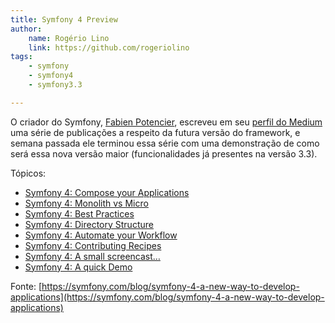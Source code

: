 ```yaml
---
title: Symfony 4 Preview
author:
    name: Rogério Lino
    link: https://github.com/rogeriolino
tags:
    - symfony
    - symfony4
    - symfony3.3

---
```


O criador do Symfony, [Fabien Potencier](https://connect.sensiolabs.com/profile/fabpot), escreveu em seu [perfil do Medium](https://medium.com/@fabpot) uma série de publicações a respeito da futura versão do framework, e semana passada ele terminou essa série com uma demonstração de como será essa nova versão maior (funcionalidades já presentes na versão 3.3).

Tópicos:

- [Symfony 4: Compose your Applications](https://medium.com/@fabpot/fabien-potencier-4574622d6a7e)
- [Symfony 4: Monolith vs Micro](https://medium.com/@fabpot/symfony-4-monolith-vs-micro-52dc6b98c0c5)
- [Symfony 4: Best Practices](https://medium.com/@fabpot/symfony-4-best-practices-b4bbd6a9c994)
- [Symfony 4: Directory Structure](https://medium.com/@fabpot/symfony-4-directory-structure-5b84bd1ce65a)
- [Symfony 4: Automate your Workflow](https://medium.com/@fabpot/symfony-4-automate-your-workflow-fbbf609b5a1d)
- [Symfony 4: Contributing Recipes](https://medium.com/@fabpot/symfony-4-contributing-recipes-2f489dc6f645)
- [Symfony 4: A small screencast…](https://medium.com/@fabpot/symfony-4-a-small-screencast-cf6511823f)
- [Symfony 4: A quick Demo](https://medium.com/@fabpot/symfony-4-a-quick-demo-da7d32be323)

Fonte: [https://symfony.com/blog/symfony-4-a-new-way-to-develop-applications](https://symfony.com/blog/symfony-4-a-new-way-to-develop-applications)
